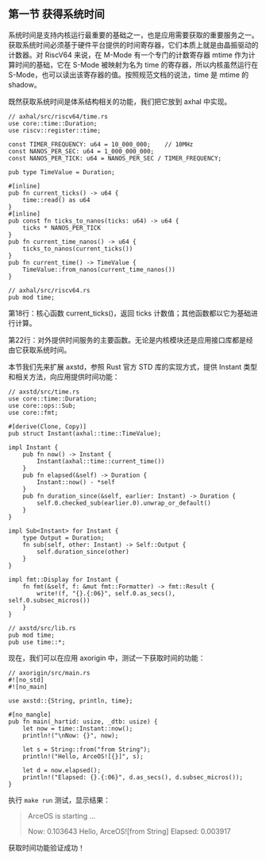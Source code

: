 ## 第一节 获得系统时间



系统时间是支持内核运行最重要的基础之一，也是应用需要获取的重要服务之一。获取系统时间必须基于硬件平台提供的时间寄存器，它们本质上就是由晶振驱动的计数器。对 RiscV64 来说，在 M-Mode 有一个专门的计数寄存器 mtime 作为计算时间的基础，它在 S-Mode 被映射为名为 time 的寄存器，所以内核虽然运行在 S-Mode，也可以读出该寄存器的值。按照规范文档的说法，time 是 mtime 的 shadow。

既然获取系统时间是体系结构相关的功能，我们把它放到 axhal 中实现。

```rust,editable
// axhal/src/riscv64/time.rs
use core::time::Duration;
use riscv::register::time;

const TIMER_FREQUENCY: u64 = 10_000_000;    // 10MHz
const NANOS_PER_SEC: u64 = 1_000_000_000;
const NANOS_PER_TICK: u64 = NANOS_PER_SEC / TIMER_FREQUENCY;

pub type TimeValue = Duration;

#[inline]
pub fn current_ticks() -> u64 {
    time::read() as u64
}
#[inline]
pub const fn ticks_to_nanos(ticks: u64) -> u64 {
    ticks * NANOS_PER_TICK
}
pub fn current_time_nanos() -> u64 {
    ticks_to_nanos(current_ticks())
}
pub fn current_time() -> TimeValue {
    TimeValue::from_nanos(current_time_nanos())
}

// axhal/src/riscv64.rs
pub mod time;
```

第18行：核心函数 current_ticks()，返回 ticks 计数值；其他函数都以它为基础进行计算。

第22行：对外提供时间服务的主要函数。无论是内核模块还是应用接口库都是经由它获取系统时间。



本节我们先来扩展 axstd，参照 Rust 官方 STD 库的实现方式，提供 Instant 类型和相关方法，向应用提供时间功能：

```rust,editable
// axstd/src/time.rs
use core::time::Duration;
use core::ops::Sub;
use core::fmt;

#[derive(Clone, Copy)]
pub struct Instant(axhal::time::TimeValue);

impl Instant {
    pub fn now() -> Instant {
        Instant(axhal::time::current_time())
    }
    pub fn elapsed(&self) -> Duration {
        Instant::now() - *self
    }
    pub fn duration_since(&self, earlier: Instant) -> Duration {
        self.0.checked_sub(earlier.0).unwrap_or_default()
    }
}

impl Sub<Instant> for Instant {
    type Output = Duration;
    fn sub(self, other: Instant) -> Self::Output {
        self.duration_since(other)
    }
}

impl fmt::Display for Instant {
    fn fmt(&self, f: &mut fmt::Formatter) -> fmt::Result {
        write!(f, "{}.{:06}", self.0.as_secs(), self.0.subsec_micros())
    }
}

// axstd/src/lib.rs
pub mod time;
pub use time::*;
```

现在，我们可以在应用 axorigin 中，测试一下获取时间的功能：

```rust,editable
// axorigin/src/main.rs 
#![no_std]
#![no_main]

use axstd::{String, println, time};

#[no_mangle]
pub fn main(_hartid: usize, _dtb: usize) {
    let now = time::Instant::now();
    println!("\nNow: {}", now);

    let s = String::from("from String");
    println!("Hello, ArceOS![{}]", s);

    let d = now.elapsed();
    println!("Elapsed: {}.{:06}", d.as_secs(), d.subsec_micros());
}
```

执行 `make run` 测试，显示结果：

> ArceOS is starting ...
>
> Now: 0.103643
> Hello, ArceOS![from String]
> Elapsed: 0.003917

获取时间功能验证成功！



<script src="https://utteranc.es/client.js"
        repo="OSLearning365/blog-issues"
        issue-term="pathname"
        theme="github-light"
        crossorigin="anonymous"
        async>
</script>
